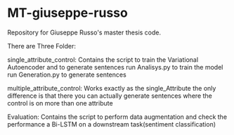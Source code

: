 # MT-giuseppe-russo
Repository for Giuseppe Russo's master thesis code.

There are Three Folder:

single_attribute_control: Contains the script to train the Variational Autoencoder and to generate sentences
    run Analisys.py to train the model
    run Generation.py to generate sentences 

multiple_attribute_control: Works exactly as the single_Attribute the only difference is that there you can actually generate               sentences where the control is on more than one attribute

Evaluation: Contains the script to perform data augmentation and check the performance a Bi-LSTM on a downstream task(sentiment classification)

